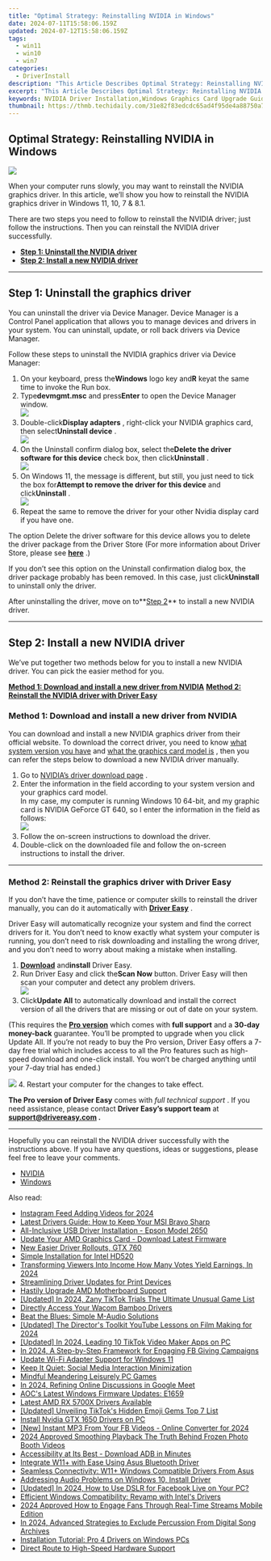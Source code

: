 ```yaml
---
title: "Optimal Strategy: Reinstalling NVIDIA in Windows"
date: 2024-07-11T15:58:06.159Z
updated: 2024-07-12T15:58:06.159Z
tags:
  - win11
  - win10
  - win7
categories:
  - DriverInstall
description: "This Article Describes Optimal Strategy: Reinstalling NVIDIA in Windows"
excerpt: "This Article Describes Optimal Strategy: Reinstalling NVIDIA in Windows"
keywords: NVIDIA Driver Installation,Windows Graphics Card Upgrade Guide,Install Recommended Drivers for NVIDIA,NVIDIA Card Compatibility with Windows 10/11,Resolution Optimization for NVIDIA Graphics,Troubleshooting Reinstalling NVIDIA Drivers in Windows,NVIDIA Optimization Tips for PC Gaming on Windows
thumbnail: https://thmb.techidaily.com/31e82f83edcdc65ad4f95de4a88750a749956ca58ec25424a7976e33fcb26a46.jpg
---
```


## Optimal Strategy: Reinstalling NVIDIA in Windows

![](https://images.drivereasy.com/wp-content/uploads/2018/11/img_5bfbb1a563a6c.jpg)

 When your computer runs slowly, you may want to reinstall the NVIDIA graphics driver. In this article, we’ll show you how to reinstall the NVIDIA graphics driver in Windows 11, 10, 7 & 8.1.

 There are two steps you need to follow to reinstall the NVIDIA driver; just follow the instructions. Then you can reinstall the NVIDIA driver successfully.

* [**Step 1: Uninstall the NVIDIA driver**](#uninstall)
* [**Step 2: Install a new NVIDIA driver**](#install)

---

## Step 1: Uninstall the graphics driver

 You can uninstall the driver via Device Manager. Device Manager is a Control Panel application that allows you to manage devices and drivers in your system. You can uninstall, update, or roll back drivers via Device Manager.

 Follow these steps to uninstall the NVIDIA graphics driver via Device Manager:

1. On your keyboard, press the**Windows** logo key and**R** keyat the same time to invoke the Run box.
2. Type**devmgmt.msc** and press**Enter** to open the Device Manager window.  
![](https://images.drivereasy.com/wp-content/uploads/2018/11/img_5bfb8f66b1083.png)
3. Double-click**Display adapters** , right-click your NVIDIA graphics card, then select**Uninstall device** .  
![](https://images.drivereasy.com/wp-content/uploads/2018/11/img_5bfb8fbb41a7c.jpg)
4. On the Uninstall confirm dialog box, select the**Delete the driver software for this device** check box, then click**Uninstall** .  
![](https://images.drivereasy.com/wp-content/uploads/2018/11/img_5bfb8ff4327d4.png)
5. On Windows 11, the message is different, but still, you just need to tick the box for**Attempt to remove the driver for this device** and click**Uninstall** .  
![](https://www.drivereasy.com/wp-content/uploads/2024/06/image-49.png)
6. Repeat the same to remove the driver for your other Nvidia display card if you have one.

 The option Delete the driver software for this device allows you to delete the driver package from the Driver Store (For more information about Driver Store, please see [**here**](https://learn.microsoft.com/en-us/windows-hardware/drivers/install/driver-store) .)

 If you don’t see this option on the Uninstall confirmation dialog box, the driver package probably has been removed. In this case, just click**Uninstall** to uninstall only the driver.

 After uninstalling the driver, move on to**[Step 2](#install)** to install a new NVIDIA driver.

---

## Step 2: Install a new NVIDIA driver

 We’ve put together two methods below for you to install a new NVIDIA driver. You can pick the easier method for you.

**[Method 1: Download and install a new driver from NVIDIA](#m1)**
**[Method 2: Reinstall the NVIDIA driver with Driver Easy](#m2)**

### Method 1: Download and install a new driver from NVIDIA

 You can download and install a new NVIDIA graphics driver from their official website. To download the correct driver, you need to know [what system version you have](https://tools.techidaily.com/drivereasy/download/) and [what the graphics card model is](https://tools.techidaily.com/drivereasy/download/) , then you can refer the steps below to download a new NVIDIA driver manually.

1. Go to [NVIDIA’s driver download page](https://tools.techidaily.com/drivereasy/download/) .
2. Enter the information in the field according to your system version and your graphics card model.  
 In my case, my computer is running Windows 10 64-bit, and my graphic card is NVIDIA GeForce GT 640, so I enter the information in the field as follows:  
![](https://images.drivereasy.com/wp-content/uploads/2018/11/img_5bfb916032434.jpg)
3. Follow the on-screen instructions to download the driver.
4. Double-click on the downloaded file and follow the on-screen instructions to install the driver.

---

### Method 2: Reinstall the graphics driver with Driver Easy

 If you don’t have the time, patience or computer skills to reinstall the driver manually, you can do it automatically with **[Driver Easy](https://tools.techidaily.com/drivereasy/download/)**  .

 Driver Easy will automatically recognize your system and find the correct drivers for it. You don’t need to know exactly what system your computer is running, you don’t need to risk downloading and installing the wrong driver, and you don’t need to worry about making a mistake when installing.

1. **[Download](https://tools.techidaily.com/drivereasy/download/)**  and**install** Driver Easy.
2. Run Driver Easy and click the**Scan Now** button. Driver Easy will then scan your computer and detect any problem drivers.  
![](https://www.drivereasy.com/wp-content/uploads/2020/10/6_0_scan-now.jpg)
3. Click**Update All** to automatically download and install the correct version of all the drivers that are missing or out of date on your system.  

 (This requires the **[Pro version](https://tools.techidaily.com/drivereasy/download/)**  which comes with **full support**  and a **30-day money-back**  guarantee. You’ll be prompted to upgrade when you click Update All. If you’re not ready to buy the Pro version, Driver Easy offers a 7-day free trial which includes access to all the Pro features such as high-speed download and one-click install. You won’t be charged anything until your 7-day trial has ended.)  

![](https://www.drivereasy.com/wp-content/uploads/2018/10/nvidia-graphics.png)
4. Restart your computer for the changes to take effect.

**The Pro version of Driver Easy** comes with _full technical support_ . If you need assistance, please contact **Driver Easy’s support team** at **[support@drivereasy.com](mailto:support@drivereasy.com) .**

---

 Hopefully you can reinstall the NVIDIA driver successfully with the instructions above. If you have any questions, ideas or suggestions, please feel free to leave your comments.

* [NVIDIA](https://tools.techidaily.com/drivereasy/download/)
* [Windows](https://tools.techidaily.com/drivereasy/download/)

<ins class="adsbygoogle"
     style="display:block"
     data-ad-format="autorelaxed"
     data-ad-client="ca-pub-7571918770474297"
     data-ad-slot="1223367746"></ins>



<ins class="adsbygoogle"
     style="display:block"
     data-ad-client="ca-pub-7571918770474297"
     data-ad-slot="8358498916"
     data-ad-format="auto"
     data-full-width-responsive="true"></ins>



<span class="atpl-alsoreadstyle">Also read:</span>
<div><ul>
<li><a href="https://facebook-video-content.techidaily.com/instagram-feed-adding-videos-for-2024/"><u>Instagram Feed  Adding Videos for 2024</u></a></li>
<li><a href="https://driver-install.techidaily.com/latest-drivers-guide-how-to-keep-your-msi-bravo-sharp/"><u>Latest Drivers Guide: How to Keep Your MSI Bravo Sharp</u></a></li>
<li><a href="https://driver-install.techidaily.com/all-inclusive-usb-driver-installation-epson-model-2650/"><u>All-Inclusive USB Driver Installation - Epson Model 2650</u></a></li>
<li><a href="https://driver-install.techidaily.com/update-your-amd-graphics-card-download-latest-firmware/"><u>Update Your AMD Graphics Card - Download Latest Firmware</u></a></li>
<li><a href="https://driver-install.techidaily.com/new-easier-driver-rollouts-gtx-760/"><u>New Easier Driver Rollouts, GTX 760</u></a></li>
<li><a href="https://driver-install.techidaily.com/simple-installation-for-intel-hd520/"><u>Simple Installation for Intel HD520</u></a></li>
<li><a href="https://facebook-record-videos.techidaily.com/transforming-viewers-into-income-how-many-votes-yield-earnings-in-2024/"><u>Transforming Viewers Into Income  How Many Votes Yield Earnings, In 2024</u></a></li>
<li><a href="https://driver-install.techidaily.com/streamlining-driver-updates-for-print-devices/"><u>Streamlining Driver Updates for Print Devices</u></a></li>
<li><a href="https://driver-install.techidaily.com/hastily-upgrade-amd-motherboard-support/"><u>Hastily Upgrade AMD Motherboard Support</u></a></li>
<li><a href="https://tiktok-video-files.techidaily.com/updated-in-2024-zany-tiktok-trials-the-ultimate-unusual-game-list/"><u>[Updated] In 2024, Zany TikTok Trials  The Ultimate Unusual Game List</u></a></li>
<li><a href="https://driver-install.techidaily.com/directly-access-your-wacom-bamboo-drivers/"><u>Directly Access Your Wacom Bamboo Drivers</u></a></li>
<li><a href="https://driver-install.techidaily.com/beat-the-blues-simple-m-audio-solutions/"><u>Beat the Blues: Simple M-Audio Solutions</u></a></li>
<li><a href="https://youtube-blog.techidaily.com/ed-the-directors-toolkit-youtube-lessons-on-film-making-for-2024/"><u>[Updated] The Director's Toolkit  YouTube Lessons on Film Making for 2024</u></a></li>
<li><a href="https://tiktok-clips.techidaily.com/updated-in-2024-leading-10-tiktok-video-maker-apps-on-pc/"><u>[Updated] In 2024, Leading 10 TikTok Video Maker Apps on PC</u></a></li>
<li><a href="https://extra-resources.techidaily.com/in-2024-a-step-by-step-framework-for-engaging-fb-giving-campaigns/"><u>In 2024, A Step-by-Step Framework for Engaging FB Giving Campaigns</u></a></li>
<li><a href="https://driver-install.techidaily.com/update-wi-fi-adapter-support-for-windows-11/"><u>Update Wi-Fi Adapter Support for Windows 11</u></a></li>
<li><a href="https://facebook.techidaily.com/keep-it-quiet-social-media-interaction-minimization/"><u>Keep It Quiet: Social Media Interaction Minimization</u></a></li>
<li><a href="https://video-screen-grab.techidaily.com/mindful-meandering-leisurely-pc-games/"><u>Mindful Meandering  Leisurely PC Games</u></a></li>
<li><a href="https://on-screen-recording.techidaily.com/in-2024-refining-online-discussions-in-google-meet/"><u>In 2024, Refining Online Discussions in Google Meet</u></a></li>
<li><a href="https://driver-install.techidaily.com/aocs-latest-windows-firmware-updates-e1659/"><u>AOC's Latest Windows Firmware Updates: E1659</u></a></li>
<li><a href="https://driver-install.techidaily.com/latest-amd-rx-5700x-drivers-available/"><u>Latest AMD RX 5700X Drivers Available</u></a></li>
<li><a href="https://tiktok-videos.techidaily.com/updated-unveiling-tiktoks-hidden-emoji-gems-top-7-list/"><u>[Updated] Unveiling TikTok's Hidden Emoji Gems  Top 7 List</u></a></li>
<li><a href="https://driver-install.techidaily.com/install-nvidia-gtx-1650-drivers-on-pc/"><u>Install Nvidia GTX 1650 Drivers on PC</u></a></li>
<li><a href="https://facebook-video-files.techidaily.com/new-instant-mp3-from-your-fb-videos-online-converter-for-2024/"><u>[New] Instant MP3 From Your FB Videos - Online Converter for 2024</u></a></li>
<li><a href="https://extra-approaches.techidaily.com/2024-approved-smoothing-playback-the-truth-behind-frozen-photo-booth-videos/"><u>2024 Approved  Smoothing Playback  The Truth Behind Frozen Photo Booth Videos</u></a></li>
<li><a href="https://driver-install.techidaily.com/1720063696130-accessibility-at-its-best-download-adb-in-minutes/"><u>Accessibility at Its Best - Download ADB in Minutes</u></a></li>
<li><a href="https://driver-install.techidaily.com/integrate-w11plus-with-ease-using-asus-bluetooth-driver/"><u>Integrate W11+ with Ease Using Asus Bluetooth Driver</u></a></li>
<li><a href="https://driver-install.techidaily.com/seamless-connectivity-w11plus-windows-compatible-drivers-from-asus/"><u>Seamless Connectivity: W11+ Windows Compatible Drivers From Asus</u></a></li>
<li><a href="https://driver-install.techidaily.com/addressing-audio-problems-on-windows-10-install-driver/"><u>Addressing Audio Problems on Windows 10, Install Driver</u></a></li>
<li><a href="https://facebook-videos.techidaily.com/updated-in-2024-how-to-use-dslr-for-facebook-live-on-your-pc/"><u>[Updated] In 2024, How to Use DSLR for Facebook Live on Your PC?</u></a></li>
<li><a href="https://driver-install.techidaily.com/efficient-windows-compatibility-revamp-with-intels-drivers/"><u>Efficient Windows Compatibility: Revamp with Intel's Drivers</u></a></li>
<li><a href="https://facebook-videos.techidaily.com/2024-approved-how-to-engage-fans-through-real-time-streams-mobile-edition/"><u>2024 Approved  How to Engage Fans Through Real-Time Streams  Mobile Edition</u></a></li>
<li><a href="https://audio-editing.techidaily.com/in-2024-advanced-strategies-to-exclude-percussion-from-digital-song-archives/"><u>In 2024, Advanced Strategies to Exclude Percussion From Digital Song Archives</u></a></li>
<li><a href="https://driver-install.techidaily.com/installation-tutorial-pro-4-drivers-on-windows-pcs/"><u>Installation Tutorial: Pro 4 Drivers on Windows PCs</u></a></li>
<li><a href="https://driver-install.techidaily.com/direct-route-to-high-speed-hardware-support/"><u>Direct Route to High-Speed Hardware Support</u></a></li>
</ul></div>
